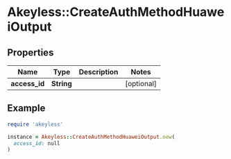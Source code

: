 # Akeyless::CreateAuthMethodHuaweiOutput

## Properties

| Name | Type | Description | Notes |
| ---- | ---- | ----------- | ----- |
| **access_id** | **String** |  | [optional] |

## Example

```ruby
require 'akeyless'

instance = Akeyless::CreateAuthMethodHuaweiOutput.new(
  access_id: null
)
```

